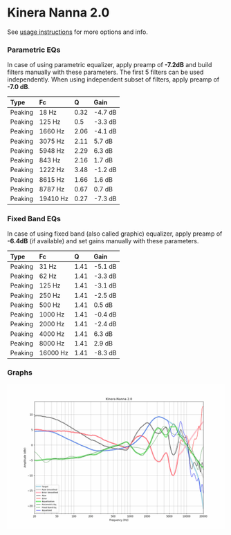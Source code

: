 # Kinera Nanna 2.0
See [usage instructions](https://github.com/jaakkopasanen/AutoEq#usage) for more options and info.

### Parametric EQs
In case of using parametric equalizer, apply preamp of **-7.2dB** and build filters manually
with these parameters. The first 5 filters can be used independently.
When using independent subset of filters, apply preamp of **-7.0 dB**.

| Type    | Fc       |    Q | Gain    |
|:--------|:---------|:-----|:--------|
| Peaking | 18 Hz    | 0.32 | -4.7 dB |
| Peaking | 125 Hz   | 0.5  | -3.3 dB |
| Peaking | 1660 Hz  | 2.06 | -4.1 dB |
| Peaking | 3075 Hz  | 2.11 | 5.7 dB  |
| Peaking | 5948 Hz  | 2.29 | 6.3 dB  |
| Peaking | 843 Hz   | 2.16 | 1.7 dB  |
| Peaking | 1222 Hz  | 3.48 | -1.2 dB |
| Peaking | 8615 Hz  | 1.66 | 1.6 dB  |
| Peaking | 8787 Hz  | 0.67 | 0.7 dB  |
| Peaking | 19410 Hz | 0.27 | -7.3 dB |

### Fixed Band EQs
In case of using fixed band (also called graphic) equalizer, apply preamp of **-6.4dB**
(if available) and set gains manually with these parameters.

| Type    | Fc       |    Q | Gain    |
|:--------|:---------|:-----|:--------|
| Peaking | 31 Hz    | 1.41 | -5.1 dB |
| Peaking | 62 Hz    | 1.41 | -3.3 dB |
| Peaking | 125 Hz   | 1.41 | -3.1 dB |
| Peaking | 250 Hz   | 1.41 | -2.5 dB |
| Peaking | 500 Hz   | 1.41 | 0.5 dB  |
| Peaking | 1000 Hz  | 1.41 | -0.4 dB |
| Peaking | 2000 Hz  | 1.41 | -2.4 dB |
| Peaking | 4000 Hz  | 1.41 | 6.3 dB  |
| Peaking | 8000 Hz  | 1.41 | 2.9 dB  |
| Peaking | 16000 Hz | 1.41 | -8.3 dB |

### Graphs
![](./Kinera%20Nanna%202.0.png)